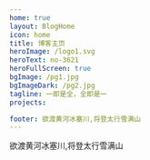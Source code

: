 ```yaml
---
home: true
layout: BlogHome
icon: home
title: 博客主页
heroImage: /logo1.svg
heroText: no-3621
heroFullScreen: true
bgImage: /pg1.jpg
bgImageDark: /pg2.jpg
tagline: 一即是全，全即是一
projects:

footer: 欲渡黄河冰塞川,将登太行雪满山
---
```

欲渡黄河冰塞川,将登太行雪满山
<!-- 这是一个博客主页的案例。

要使用此布局，你应该在页面前端设置 `layout: BlogHome` 和 `home: true`。

相关配置文档请见 [博客主页](https://theme-hope.vuejs.press/zh/guide/blog/home/)。 -->
